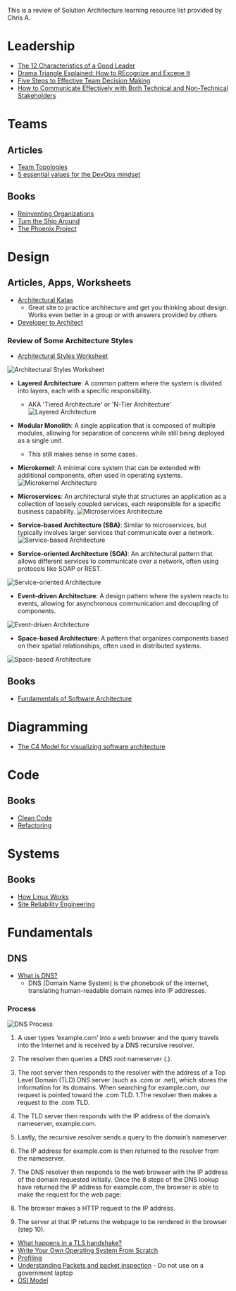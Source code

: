 This is a review of Solution Architecture learning resource list provided by Chris A.

# Leadership

- [The 12 Characteristics of a Good Leader](https://www.ccl.org/articles/leading-effectively-articles/characteristics-good-leader/)
- [Drama Triangle Explained: How to REcognize and Excepe It](https://www.attachmentproject.com/psychology/drama-triangle/)
- [Five Steps to Effective Team Decision Making](https://www.cairnleadership.com/five-steps-to-effective-team-decision-making/)
- [How to Communicate Effectively with Both Technical and Non-Technical Stakeholders](https://statics.teams.cdn.office.net/evergreen-assets/safelinks/1/atp-safelinks.html)

# Teams

## Articles

- [Team Topologies](https://teamtopologies.com)
- [5 essential values for the DevOps mindset](https://opensource.com/article/19/5/values-devops-mindset)

## Books

- [Reinventing Organizations](https://www.amazon.com/Reinventing-Organizations-Frederic-Laloux/dp/2960133501)
- [Turn the Ship Around](https://www.amazon.com/Turn-Ship-Around-Turning-Followers/dp/1591846404)
- [The Phoenix Project](https://www.amazon.com/Phoenix-Project-DevOps-Helping-Business/dp/0988262592)

# Design

## Articles, Apps, Worksheets

- [Architectural Katas](https://www.architecturalkatas.com/)
  - Great site to practice architecture and get you thinking about design. Works even better in a
    group or with answers provided by others
- [Developer to Architect](https://developertoarchitect.com/resources.html)

### Review of Some Architecture Styles

- [Architectural Styles Worksheet](/www.developertoarchitect.com/downloads/architecture-styles-worksheet.pdf)

![Architectural Styles Worksheet](images/architectural-styles-worksheet.png)

- **Layered Architecture**: A common pattern where the system is divided into layers, each with a
  specific responsibility.
  - AKA 'Tiered Architecture' or 'N-Tier Architecture'
    ![Layered Architecture](images/layered-architecture.png)
- **Modular Monolith**: A single application that is composed of multiple modules, allowing for
  separation of concerns while still being deployed as a single unit.

  - This still makes sense in some cases.

- **Microkernel**: A minimal core system that can be extended with additional components, often used
  in operating systems. ![Microkernel Architecture](images/microkernel-architecture.png)

- **Microservices**: An architectural style that structures an application as a collection of
  loosely coupled services, each responsible for a specific business capability.
  ![Microservices Architecture](images/microservices-architecture.png)

- **Service-based Architecture (SBA)**: Similar to microservices, but typically involves larger
  services that communicate over a network.
  ![Service-based Architecture](images/service-based-architecture.png)

- **Service-oriented Architecture (SOA)**: An architectural pattern that allows different services
  to communicate over a network, often using protocols like SOAP or REST.

![Service-oriented Architecture](images/soa-architecture.png)

- **Event-driven Architecture**: A design pattern where the system reacts to events, allowing for
  asynchronous communication and decoupling of components.

![Event-driven Architecture](images/event-driven-architecture.png)

- **Space-based Architecture**: A pattern that organizes components based on their spatial
  relationships, often used in distributed systems.

![Space-based Architecture](images/space-based-architecture.png)

## Books

- [Fundamentals of Software Architecture](https://www.amazon.com/Fundamentals-Software-Architecture-Comprehensive-Characteristics/dp/1492043451)

# Diagramming

- [The C4 Model for visualizing software architecture](https://c4model.com/)

# Code

## Books

- [Clean Code](https://www.amazon.com/Clean-Code-Handbook-Software-Craftsmanship/dp/0132350882)
- [Refactoring](https://www.amazon.com/Refactoring-Ruby-Addison-Wesley-Professional/dp/0321984137)

# Systems

## Books

- [How Linux Works](https://www.amazon.com/Refactoring-Ruby-Addison-Wesley-Professional/dp/0321984137)
- [Site Reliability Engineering](https://www.amazon.com/dp/149192912X)

# Fundamentals

## DNS

- [What is DNS?](https://www.cloudflare.com/learning/dns/what-is-dns/)
  - DNS (Domain Name System) is the phonebook of the internet, translating human-readable domain
    names into IP addresses.

### Process

![DNS Process](images/dns-process.png)

1. A user types ‘example.com’ into a web browser and the query travels into the Internet and is
   received by a DNS recursive resolver.
1. The resolver then queries a DNS root nameserver (.).
1. The root server then responds to the resolver with the address of a Top Level Domain (TLD) DNS
   server (such as .com or .net), which stores the information for its domains. When searching for
   example.com, our request is pointed toward the .com TLD. 1.The resolver then makes a request to
   the .com TLD.
1. The TLD server then responds with the IP address of the domain’s nameserver, example.com.
1. Lastly, the recursive resolver sends a query to the domain’s nameserver.
1. The IP address for example.com is then returned to the resolver from the nameserver.
1. The DNS resolver then responds to the web browser with the IP address of the domain requested
   initially. Once the 8 steps of the DNS lookup have returned the IP address for example.com, the
   browser is able to make the request for the web page:

1. The browser makes a HTTP request to the IP address.
1. The server at that IP returns the webpage to be rendered in the browser (step 10).

- [What happens in a TLS handshake?](https://www.cloudflare.com/learning/ssl/what-happens-in-a-tls-handshake/)
- [Write Your Own Operating System From Scratch](https://www.udemy.com/course/writing-your-own-operating-system-from-scratch/?srsltid=AfmBOop3c6s3I3_T1bp7f9WL_jQGaH4UwBF43j181Z1_A-RmG_l9cP64)
- [Profiling](https://www.jetbrains.com/help/idea/cpu-and-allocation-profiling-basic-concepts.html#)
- [Understanding Packets and packet inspection](https://www.wireshark.org/) - Do not use on a
  government laptop
- [OSI Model](https://en.wikipedia.org/wiki/OSI_model)
